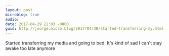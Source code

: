 ```yaml
---
layout: post
microblog: true
audio: 
date: 2017-04-29 22:03 -0800
guid: http://jsorge.micro.blog/2017/04/30/started-transferring-my.html
---
```

Started transferring my media and going to bed. It's kind of sad I can't stay awake too late anymore
